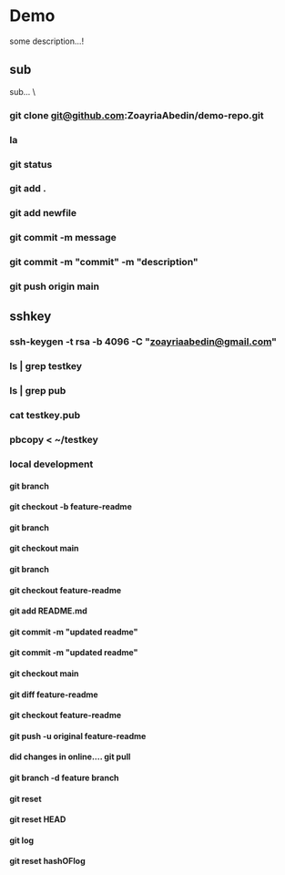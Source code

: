 # Demo
some description...!

## sub
sub...
\
### git clone git@github.com:ZoayriaAbedin/demo-repo.git
### la
### git status
### git add .
### git add newfile
### git commit -m message
### git commit -m "commit" -m "description"
### git push origin main
##  sshkey
### ssh-keygen -t rsa -b 4096 -C "zoayriaabedin@gmail.com"
###  ls | grep testkey
### ls | grep pub
### cat testkey.pub
### pbcopy < ~/testkey

### local development
#### git branch
#### git checkout -b feature-readme
#### git branch
#### git checkout main

#### git branch
#### git checkout feature-readme

#### git add README.md
#### git commit -m "updated readme"
#### git commit -m "updated readme"
#### git checkout main
#### git diff feature-readme
#### git checkout feature-readme
#### git push -u original feature-readme
#### did changes in online.... git pull
#### git branch -d feature branch

#### git reset

#### git reset HEAD
#### git log
#### git reset hashOFlog